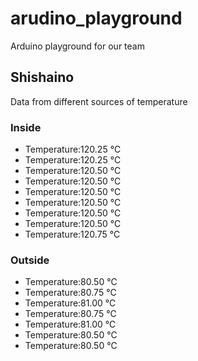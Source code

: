 # arudino_playground
Arduino playground for our team


## Shishaino

Data from different sources of temperature
### Inside
* Temperature:120.25 ℃
* Temperature:120.25 ℃
* Temperature:120.50 ℃
* Temperature:120.50 ℃
* Temperature:120.50 ℃
* Temperature:120.50 ℃
* Temperature:120.50 ℃
* Temperature:120.50 ℃
* Temperature:120.75 ℃

### Outside
* Temperature:80.50 ℃
* Temperature:80.75 ℃
* Temperature:81.00 ℃
* Temperature:80.75 ℃
* Temperature:81.00 ℃
* Temperature:80.50 ℃
* Temperature:80.50 ℃

